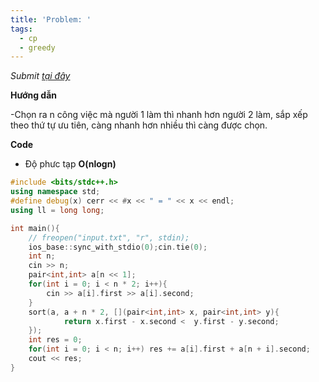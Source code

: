 ```yaml
---
title: 'Problem: '
tags:
  - cp
  - greedy
---
```



<!--more-->

*Submit [tại đây](https://oj.vnoi.info/problem/acmnb)*

**Hướng dẫn**

-Chọn ra n công việc mà người 1 làm thì nhanh hơn người 2 làm, sắp xếp theo thứ tự ưu tiên, càng nhanh hơn nhiều thì càng được chọn.

**Code**

- Độ phưc tạp **O(nlogn)**

```cpp
#include <bits/stdc++.h>
using namespace std;
#define debug(x) cerr << #x << " = " << x << endl;
using ll = long long;

int main(){
    // freopen("input.txt", "r", stdin);
    ios_base::sync_with_stdio(0);cin.tie(0);
    int n;
    cin >> n;
    pair<int,int> a[n << 1];
    for(int i = 0; i < n * 2; i++){
        cin >> a[i].first >> a[i].second;
    }
    sort(a, a + n * 2, [](pair<int,int> x, pair<int,int> y){
            return x.first - x.second <  y.first - y.second;
    });
    int res = 0;
    for(int i = 0; i < n; i++) res += a[i].first + a[n + i].second;
    cout << res;
}
```

